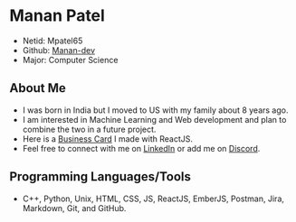 # Manan Patel

- Netid: Mpatel65
- Github: [Manan-dev](https://github.com/Manan-dev)
- Major: Computer Science

## About Me

- I was born in India but I moved to US with my family about 8 years ago.
- I am interested in Machine Learning and Web development and plan to combine the two in a future project.
- Here is a [Business Card](https://manan-dev.netlify.app/) I made with ReactJS.
- Feel free to connect with me on [LinkedIn](https://www.linkedin.com/in/manan-dev/) or add me on [Discord](https://discordapp.com/users/407339303421870080/).

## Programming Languages/Tools

- C++, Python, Unix, HTML, CSS, JS, ReactJS, EmberJS, Postman, Jira, Markdown, Git, and GitHub.
